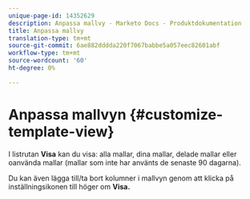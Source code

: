 ```yaml
---
unique-page-id: 14352629
description: Anpassa mallvy - Marketo Docs - Produktdokumentation
title: Anpassa mallvy
translation-type: tm+mt
source-git-commit: 6ae882dddda220f7067babbe5a057eec82601abf
workflow-type: tm+mt
source-wordcount: '60'
ht-degree: 0%

---
```



# Anpassa mallvyn {#customize-template-view}

I listrutan **Visa** kan du visa: alla mallar, dina mallar, delade mallar eller oanvända mallar (mallar som inte har använts de senaste 90 dagarna).

Du kan även lägga till/ta bort kolumner i mallvyn genom att klicka på inställningsikonen till höger om **Visa.**

